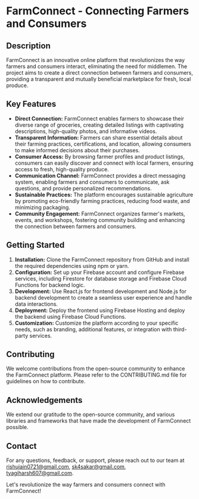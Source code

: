 # FarmConnect - Connecting Farmers and Consumers

## Description
FarmConnect is an innovative online platform that revolutionizes the way farmers and consumers interact, eliminating the need for middlemen. The project aims to create a direct connection between farmers and consumers, providing a transparent and mutually beneficial marketplace for fresh, local produce.

## Key Features
- **Direct Connection:** FarmConnect enables farmers to showcase their diverse range of groceries, creating detailed listings with captivating descriptions, high-quality photos, and informative videos.
- **Transparent Information:** Farmers can share essential details about their farming practices, certifications, and location, allowing consumers to make informed decisions about their purchases.
- **Consumer Access:** By browsing farmer profiles and product listings, consumers can easily discover and connect with local farmers, ensuring access to fresh, high-quality produce.
- **Communication Channel:** FarmConnect provides a direct messaging system, enabling farmers and consumers to communicate, ask questions, and provide personalized recommendations.
- **Sustainable Practices:** The platform encourages sustainable agriculture by promoting eco-friendly farming practices, reducing food waste, and minimizing packaging.
- **Community Engagement:** FarmConnect organizes farmer's markets, events, and workshops, fostering community building and enhancing the connection between farmers and consumers.

## Getting Started
1. **Installation:** Clone the FarmConnect repository from GitHub and install the required dependencies using npm or yarn.
2. **Configuration:** Set up your Firebase account and configure Firebase services, including Firestore for database storage and Firebase Cloud Functions for backend logic.
3. **Development:** Use React.js for frontend development and Node.js for backend development to create a seamless user experience and handle data interactions.
4. **Deployment:** Deploy the frontend using Firebase Hosting and deploy the backend using Firebase Cloud Functions.
5. **Customization:** Customize the platform according to your specific needs, such as branding, additional features, or integration with third-party services.

## Contributing
We welcome contributions from the open-source community to enhance the FarmConnect platform. Please refer to the CONTRIBUTING.md file for guidelines on how to contribute.

## Acknowledgements
We extend our gratitude to the open-source community, and various libraries and frameworks that have made the development of FarmConnect possible.

## Contact
For any questions, feedback, or support, please reach out to our team at rishujain0721@gmail.com, sk4sakar@gmail.com, tyagiharsh607@gmail.com.

Let's revolutionize the way farmers and consumers connect with FarmConnect!
